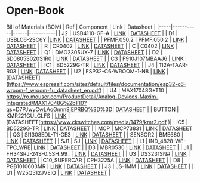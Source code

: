 # Open-Book
Bill of Materials (BOM)
| Ref | Component | Link | Datasheet |
|-----|-----------|------|-----------|
| J2 | USB4110-GF-A | [LINK](https://ro.mouser.com/ProductDetail/GCT/USB4110-GF-A?qs=KUoIvG%2F9IlYiZvIXQjyJeA%3D%3D) | [DATASHEET](https://ro.mouser.com/datasheet/2/837/GCT_USB4110_Product_Drawing___20k_cycles-3455479.pdf) |
| D1 | USBLC6-2SC6Y |[LINK](https://ro.mouser.com/ProductDetail/STMicroelectronics/USBLC6-2SC6Y?qs=gNDSiZmRJS%2FOgDexvXkdow%3D%3D) | [DATASHEET](https://ro.mouser.com/datasheet/2/389/usblc6_2sc6y-1852505.pdf) |
| PFMF.050.2 | PFMF.050.2 | [LINK](https://ro.mouser.com/ProductDetail/Schurter/PFMF.010.2?qs=1auRipcfynCnJdD0clLSNw%3D%3D) | [DATASHEET](https://ro.mouser.com/datasheet/2/358/typ_PFMF-1275918.pdf) |
| R | CR0402 | [LINK](https://ro.mouser.com/ProductDetail/Bourns/CR0402-FX-78R7GLF?qs=ePR1ZvdkOKLVu%2FTT5yAHeA%3D%3D) | 
 [DATASHEET](https://ro.mouser.com/datasheet/2/54/cr-1858361.pdf) |
| C | C0402 | [LINK](https://ro.mouser.com/ProductDetail/KEMET/C0402C475K8PACTU?qs=ulEaXIWI0c9ebKRT3r3htg%3D%3D) | [DATASHEET](https://ro.mouser.com/datasheet/2/447/KEM_C1006_X5R_SMD-3316465.pdf) |
| Q1 | DMG2305UX-7 | [LINK](https://ro.mouser.com/ProductDetail/Diodes-Incorporated/DMG2305UX-7?qs=L1DZKBg7t5F%2FNBHrjfxC%252Bg%3D%3D) | [DATASHEET](https://www.diodes.com/assets/Datasheets/DMG2305UX.pdf) |
| D2 | SD0805S020S1R0 | [LINK](https://eu.mouser.com/ProductDetail/KYOCERA-AVX/SD0805S020S1R0?qs=jCA%252BPfw4LHbpkAoSnwrdjw%3D%3D) | [DATASHEET](https://eu.mouser.com/datasheet/2/40/schottky-3165252.pdf) |
| C3 | F910J107MBAAJ6 | [LINK](https://eu.mouser.com/ProductDetail/KYOCERA-AVX/F910J107MBAAJ6?qs=PqoDHHvF649LraCA%2FjeGXg%3D%3D) | [DATASHEET](https://eu.mouser.com/datasheet/2/40/F91_AJ6-3162641.pdf) |
| IC1 | BD5229G-TR | [LINK](https://ro.mouser.com/ProductDetail/ROHM-Semiconductor/BD5229G-TR?qs=4kLU8WoGk0vvnhrrYwdszw%3D%3D&_gl=1*14qx4c6*_ga*NDQxMDcxNDk3LjE3NDI4NDIxODY.*_ga_15W4STQT4T*MTc0MzQ1MzQ2Ny4xMy4xLjE3NDM0NTU3MDcuNDIuMC4w) | [DATASHEET](https://fscdn.rohm.com/en/products/databook/datasheet/ic/power/voltage_detector/bd52xxg-e.pdf) |
| J4 | 112A-TAAR-R03 | [LINK](https://store.comet.srl.ro/Catalogue/Product/43497/) |[DATASHEET](https://www.attend.com.tw/data/download/file/112A-TAAR-R03.rar) |
| U2 | ESP32-C6-WROOM-1-N8 | [LINK](https://componentsearchengine.com/prices/ESP32-C6-WROOM-1-N8?manufacturer=Espressif%20Systems) | [DATASHEET] (https://www.espressif.com/sites/default/files/documentation/esp32-c6-wroom-1_wroom-1u_datasheet_en.pdf) |
| U4 | MAX17048G+T10 | https://ro.mouser.com/ProductDetail/Analog-Devices-Maxim-Integrated/MAX17048G%2bT10?qs=D7PJwyCwLAoGnnn8jEPRBQ%3D%3D| [DATASHEET](https://ro.mouser.com/datasheet/2/609/MAX17048_MAX17049-3469099.pdf) |
| BUTTON | KMR221GULCLFS | [LINK](https://ro.mouser.com/ProductDetail/CK/KMR221GULCLFS?qs=u2NJ%252B70r0goBXaNk7IrU0Q%3D%3D) | [DATASHEET(https://www.ckswitches.com/media/1479/kmr2.pdf )|
| IC5 | BD5229G-TR | [LINK](https://www.mouser.com/)  | [DATASHEET](https://www.onsemi.com/pub/Collateral/MBR0530T1-D.PDF) |
| MCP | MCP73831 | [LINK](https://www.mouser.com/)  | [DATASHEET](https://www.onsemi.com/pub/Collateral/MBR0530T1-D.PDF) |
| Q3 | SI1308EDL-T1-GE3 | [LINK](https://www.mouser.com/)  | [DATASHEET](https://www.onsemi.com/pub/Collateral/MBR0530T1-D.PDF) |
| SENSOR2 | BME680 | [LINK](https://www.mouser.com/)  | [DATASHEET](https://www.onsemi.com/pub/Collateral/MBR0530T1-D.PDF) |
| SJ1 | SJ | [LINK](https://www.mouser.com/)  | [DATASHEET](https://www.onsemi.com/pub/Collateral/MBR0530T1-D.PDF) |
| L1 |  IND_4828-WE-TPC_WRE| [LINK](https://www.mouser.com/)  | [DATASHEET](https://www.onsemi.com/pub/Collateral/MBR0530T1-D.PDF) |
| D3 | MBR0530 | [LINK](https://www.mouser.com/)  | [DATASHEET](https://www.onsemi.com/pub/Collateral/MBR0530T1-D.PDF) |
| J1 | FH34SRJ-24S-0.5SH_99_ | [LINK](https://www.mouser.com/)  | [DATASHEET](https://www.onsemi.com/pub/Collateral/MBR0530T1-D.PDF) |
| U3 | DS3231SN# | [LINK](https://www.mouser.com/)  | [DATASHEET](https://www.onsemi.com/pub/Collateral/MBR0530T1-D.PDF) |
|C10_SUPERCAR | CPH3225A | [LINK](https://www.mouser.com/)  | [DATASHEET](https://www.onsemi.com/pub/Collateral/MBR0530T1-D.PDF) |
| D8 | PGB1010603MR | [LINK](https://www.mouser.com/) | [DATASHEET](https://www.onsemi.com/pub/Collateral/MBR0530T1-D.PDF) |
| J3 | JS-1MM | [LINK](https://www.mouser.com/)  | [DATASHEET](https://www.onsemi.com/pub/Collateral/MBR0530T1-D.PDF) |
| U1 | W25Q512JVEIQ | [LINK](https://www.mouser.com/) | [DATASHEET](https://www.onsemi.com/pub/Collateral/MBR0530T1-D.PDF) |
